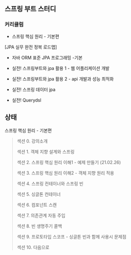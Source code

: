 ## 스프링 부트 스터디



### 커리큘럼



* 스프링 핵심 원리 - 기본편

 

 [JPA 실무 완전 정복 로드맵]

  * 자바 ORM 표준 JPA 프로그래밍 -기본

  * 실전! 스프링부트와 jpa 활용 1 - 웹 어플리케이션 개발
  * 실전! 스프링부트와 jpa 활용 2 - api 개발과 성능 최적화
  * 실전! 스프링 데이터 jpa
  * 실전! Querydsl



## 상태



스프링 핵심 원리 - 기본편

> 섹션 0. 강의소개
>
> 섹션 1. 객체 지향 설계와 스프링
>
> 섹션 2. 스프링 핵심 원리 이해1 - 예제 만들기 (21.02.26)
>
> 섹션 3. 스프링 핵심 원리 이해2 - 객체 지향 원리 적용
>
> 섹션 4. 스프링 컨테이너와 스프링 빈
>
> 섹션 5. 싱글톤 컨테이너
>
> 섹션 6. 컴포넌트 스캔
>
> 섹션 7. 의존관계 자동 주입
>
> 섹션 8. 빈 생명주기 콜백
>
> 섹션 9. 프로토타입 스코프 - 싱글톤 빈과 함께 사용시 문제점
>
> 섹션 10. 다음으로
